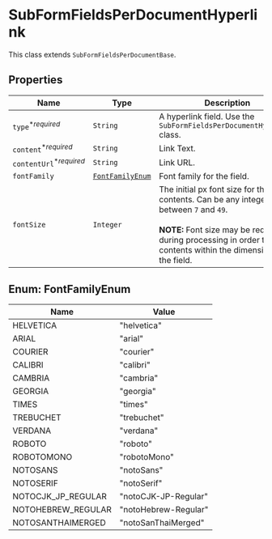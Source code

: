 

# SubFormFieldsPerDocumentHyperlink

This class extends `SubFormFieldsPerDocumentBase`.

## Properties

Name | Type | Description | Notes
------------ | ------------- | ------------- | -------------
| `type`<sup>*_required_</sup> | ```String``` |  A hyperlink field. Use the `SubFormFieldsPerDocumentHyperlink` class.  |  |
| `content`<sup>*_required_</sup> | ```String``` |  Link Text.  |  |
| `contentUrl`<sup>*_required_</sup> | ```String``` |  Link URL.  |  |
| `fontFamily` | [```FontFamilyEnum```](#FontFamilyEnum) |  Font family for the field.  |  |
| `fontSize` | ```Integer``` |  The initial px font size for the field contents. Can be any integer value between `7` and `49`.<br><br>**NOTE:** Font size may be reduced during processing in order to fit the contents within the dimensions of the field.  |  |



## Enum: FontFamilyEnum

Name | Value
---- | -----
| HELVETICA | &quot;helvetica&quot; |
| ARIAL | &quot;arial&quot; |
| COURIER | &quot;courier&quot; |
| CALIBRI | &quot;calibri&quot; |
| CAMBRIA | &quot;cambria&quot; |
| GEORGIA | &quot;georgia&quot; |
| TIMES | &quot;times&quot; |
| TREBUCHET | &quot;trebuchet&quot; |
| VERDANA | &quot;verdana&quot; |
| ROBOTO | &quot;roboto&quot; |
| ROBOTOMONO | &quot;robotoMono&quot; |
| NOTOSANS | &quot;notoSans&quot; |
| NOTOSERIF | &quot;notoSerif&quot; |
| NOTOCJK_JP_REGULAR | &quot;notoCJK-JP-Regular&quot; |
| NOTOHEBREW_REGULAR | &quot;notoHebrew-Regular&quot; |
| NOTOSANTHAIMERGED | &quot;notoSanThaiMerged&quot; |



